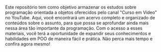 Este repositório tem como objetivo armazenar os estudos sobre programação orientada a objetos oferecidos pelo canal "Curso em Vídeo" no YouTube. Aqui, você encontrará um acervo completo e organizado de conteúdos sobre o assunto, para que possa se aprofundar ainda mais nessa área tão importante da programação. Com o acesso a esses materiais, você terá a oportunidade de expandir seus conhecimentos e habilidades em POO de maneira fácil e prática. Não perca mais tempo e confira agora mesmo!
